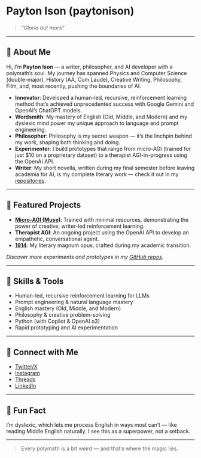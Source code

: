 # Payton Ison (paytonison)

> _“Gloria aut mors”_

---

## 👋 About Me

Hi, I’m **Payton Ison** — a writer, philosopher, and AI developer with a polymath’s soul. My journey has spanned Physics and Computer Science (double-major), History (AA, Cum Laude), Creative Writing, Philosophy, Film, and, most recently, pushing the boundaries of AI.

- **Innovator**: Developed a human-led, recursive, reinforcement learning method that’s achieved unprecedented success with Google Gemini and OpenAI’s ChatGPT models.
- **Wordsmith**: My mastery of English (Old, Middle, and Modern) and my dyslexic mind power my unique approach to language and prompt engineering.
- **Philosopher**: Philosophy is my secret weapon — it’s the linchpin behind my work, shaping both thinking and doing.
- **Experimenter**: I build prototypes that range from micro-AGI (trained for just $10 on a proprietary dataset) to a therapist AGI-in-progress using the OpenAI API.
- **Writer**: My short novella, written during my final semester before leaving academia for AI, is my complete literary work — check it out in my [repositories](https://github.com/paytonison?tab=repositories).

---

## 🚀 Featured Projects

- **[Micro-AGI (Muse)](https://github.com/paytonison/muse)**: Trained with minimal resources, demonstrating the power of creative, writer-led reinforcement learning.
- **Therapist AGI**: An ongoing project using the OpenAI API to develop an empathetic, conversational agent.
- **[1914](https://github.com/paytonison/1914)**: My literary magnum opus, crafted during my academic transition.

_Discover more experiments and prototypes in my [GitHub repos](https://github.com/paytonison?tab=repositories)._

---

## 🧠 Skills & Tools

- Human-led, recursive reinforcement learning for LLMs
- Prompt engineering & natural language mastery
- English mastery (Old, Middle, and Modern)
- Philosophy & creative problem-solving
- Python (with Copilot & OpenAI o3)
- Rapid prototyping and AI experimentation

---

## 🔗 Connect with Me

- [Twitter/X](https://twitter.com/pls_stfu_payton)  
- [Instagram](https://instagram.com/pls.stfu.payton)  
- [Threads](https://threads.net/@pls.stfu.payton)  
- [LinkedIn](https://linkedin.com/in/paytonison)

---

## 🧬 Fun Fact

I’m dyslexic, which lets me process English in ways most can’t — like reading Middle English naturally. I see this as a superpower, not a setback.

---

> Every polymath is a bit weird — and that’s where the magic lies.
